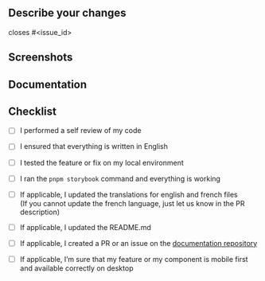 ## Describe your changes

<!-- Please provide the issue id if applicable, else remove the line -->
closes #<issue_id>

<!-- Please give some details about what you did and the way you did it -->

## Screenshots

<!-- Please provide some screenshots if applicable -->

## Documentation

<!-- Please provide a link to the issue or PR of the documentation (https://docs.web.start-ui.com) if applicable -->

## Checklist

 - [ ] I performed a self review of my code
 - [ ] I ensured that everything is written in English
 - [ ] I tested the feature or fix on my local environment
 - [ ] I ran the `pnpm storybook` command and everything is working
 - [ ] If applicable, I updated the translations for english and french files  
      (If you cannot update the french language, just let us know in the PR description)
 - [ ] If applicable, I updated the README.md
 - [ ] If applicable, I created a PR or an issue on the [documentation repository](https://github.com/bearstudio/start-ui-web-docs/)
 - [ ] If applicable, I’m sure that my feature or my component is mobile first and available correctly on desktop




